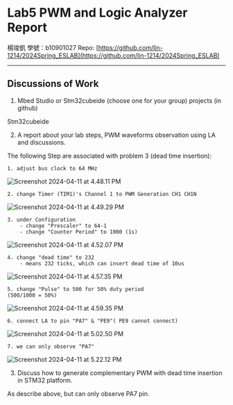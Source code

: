 # Lab5 PWM and Logic Analyzer Report

楊竣凱
學號：b10901027
Repo: [https://github.com/lin-1214/2024Spring_ESLAB](https://github.com/lin-1214/2024Spring_ESLAB)

---
## Discussions of Work

1. Mbed Studio or Stm32cubeide (choose one for your group) projects (in github)

Stm32cubeide

2. A report about your lab steps, PWM waveforms observation using LA and discussions.

The following Step are associated with problem 3 (dead time insertion):

    1. adjust bus clock to 64 MHz
![Screenshot 2024-04-11 at 4.48.11 PM](https://hackmd.io/_uploads/BkP0QXHlA.png)

    2. change Timer (TIM1)'s Channel 1 to PWM Generation CH1 CH1N
![Screenshot 2024-04-11 at 4.49.29 PM](https://hackmd.io/_uploads/rJ8QV7HxR.png)
    
    3. under Configuration
        - change "Prescaler" to 64-1
        - change "Counter Period" to 1000 (1s)
    
![Screenshot 2024-04-11 at 4.52.07 PM](https://hackmd.io/_uploads/H1PTEXHeC.png)
    
    4. change "dead time" to 232
        - means 232 ticks, which can insert dead time of 10us
![Screenshot 2024-04-11 at 4.57.35 PM](https://hackmd.io/_uploads/rJeGI7BxR.png)

    5. change "Pulse" to 500 for 50% duty period
    (500/1000 = 50%)
![Screenshot 2024-04-11 at 4.59.35 PM](https://hackmd.io/_uploads/rk7KIQre0.png)

    6. connect LA to pin "PA7" & "PE9"( PE9 cannot connect)
![Screenshot 2024-04-11 at 5.02.50 PM](https://hackmd.io/_uploads/BJUSDmHxA.png)

    7. we can only observe "PA7"
![Screenshot 2024-04-11 at 5.22.12 PM](https://hackmd.io/_uploads/BkWAjmBx0.png)

3. Discuss how to generate complementary PWM with dead time insertion in STM32 platform. 

As describe above, but can only observe PA7 pin.